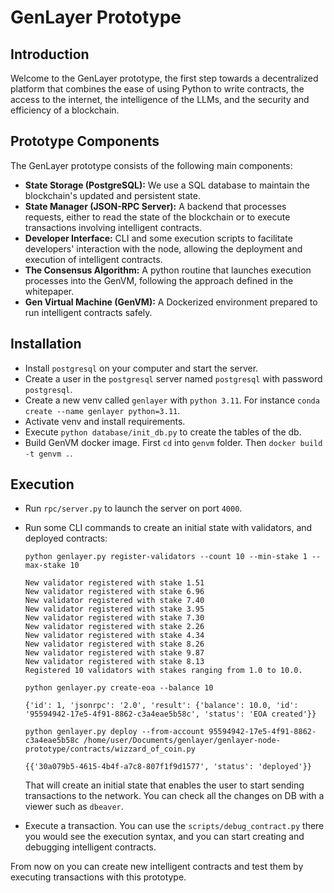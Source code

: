 # GenLayer Prototype
## Introduction
Welcome to the GenLayer prototype, the first step towards a decentralized platform that combines the ease of using Python to write contracts, the access to the internet, the intelligence of the LLMs, and the security and efficiency of a blockchain.

## Prototype Components
The GenLayer prototype consists of the following main components:

* **State Storage (PostgreSQL):** We use a SQL database to maintain the blockchain's updated and persistent state.
* **State Manager (JSON-RPC Server):** A backend that processes requests, either to read the state of the blockchain or to execute transactions involving intelligent contracts.
* **Developer Interface:** CLI and some execution scripts to facilitate developers' interaction with the node, allowing the deployment and execution of intelligent contracts.
* **The Consensus Algorithm:** A python routine that launches execution processes into the GenVM, following the approach defined in the whitepaper.
* **Gen Virtual Machine (GenVM):** A Dockerized environment prepared to run intelligent contracts safely.

## Installation

* Install `postgresql` on your computer and start the server.
* Create a user in the `postgresql` server named `postgresql` with password `postgresql`.
* Create a new venv called `genlayer` with `python 3.11`. For instance `conda create --name genlayer python=3.11`.
* Activate venv and install requirements.
* Execute `python database/init_db.py` to create the tables of the db.
* Build GenVM docker image. First `cd` into `genvm` folder. Then `docker build -t genvm .`.

## Execution

* Run `rpc/server.py` to launch the server on port `4000`.
* Run some CLI commands to create an initial state with validators, and deployed contracts:
    ```
    python genlayer.py register-validators --count 10 --min-stake 1 --max-stake 10

    New validator registered with stake 1.51
    New validator registered with stake 6.96
    New validator registered with stake 7.40
    New validator registered with stake 3.95
    New validator registered with stake 7.30
    New validator registered with stake 2.26
    New validator registered with stake 4.34
    New validator registered with stake 8.26
    New validator registered with stake 9.87
    New validator registered with stake 8.13
    Registered 10 validators with stakes ranging from 1.0 to 10.0.
    ```
    ```
    python genlayer.py create-eoa --balance 10
    
    {'id': 1, 'jsonrpc': '2.0', 'result': {'balance': 10.0, 'id': '95594942-17e5-4f91-8862-c3a4eae5b58c', 'status': 'EOA created'}}
    ```
    ```
    python genlayer.py deploy --from-account 95594942-17e5-4f91-8862-c3a4eae5b58c /home/user/Documents/genlayer/genlayer-node-prototype/contracts/wizzard_of_coin.py
    
    {{'30a079b5-4615-4b4f-a7c8-807f1f9d1577', 'status': 'deployed'}}
    ```

    That will create an initial state that enables the user to start sending transactions to the network. You can check all the changes on DB with a viewer such as `dbeaver`.

* Execute a transaction. You can use the `scripts/debug_contract.py` there you would see the execution syntax, and you can start creating and debugging intelligent contracts.

From now on you can create new intelligent contracts and test them by executing transactions with this prototype.
